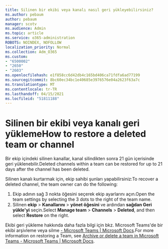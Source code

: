 ```yaml
---
title: Silinen bir ekibi veya kanalı nasıl geri yükleyebilirsiniz?
ms.author: pebaum
author: pebaum
manager: scotv
ms.audience: Admin
ms.topic: article
ms.service: o365-administration
ROBOTS: NOINDEX, NOFOLLOW
localization_priority: Normal
ms.collection: Adm_O365
ms.custom:
- "6500002"
- "2650"
- "2603"
ms.openlocfilehash: e1f858cc6d42db4c165bd406ca71fdfa6ad77199
ms.sourcegitcommit: 8bc60ec34bc1e40685e3976576e04a2623f63a7c
ms.translationtype: MT
ms.contentlocale: tr-TR
ms.lasthandoff: 04/15/2021
ms.locfileid: "51811188"
---
```

# <a name="how-to-restore-a-deleted-team-or-channel"></a><span data-ttu-id="52758-102">Silinen bir ekibi veya kanalı geri yükleme</span><span class="sxs-lookup"><span data-stu-id="52758-102">How to restore a deleted team or channel</span></span>

<span data-ttu-id="52758-103">Bir ekip içindeki silinen kanallar, kanal silindikten sonra 21 gün içerisinde geri yüklenebilir.</span><span class="sxs-lookup"><span data-stu-id="52758-103">Deleted channels within a team can be restored for up to 21 days after the channel has been deleted.</span></span>

<span data-ttu-id="52758-104">Silinen kanalı kurtarmak için, ekip sahibi şunları yapabilirsiniz:</span><span class="sxs-lookup"><span data-stu-id="52758-104">To recover a deleted channel, the team owner can do the following:</span></span>

1. <span data-ttu-id="52758-105">Ekip adının sağ 3 nokta öğesini seçerek ekip ayarlarını açın.</span><span class="sxs-lookup"><span data-stu-id="52758-105">Open the team settings by selecting the 3 dots to the right of the team name.</span></span>
2. <span data-ttu-id="52758-106">Silinen **ekip**  >  **Kanallarını**  >  **yönet öğesini** ve ardından **sağdan Geri yükle'yi** seçin.</span><span class="sxs-lookup"><span data-stu-id="52758-106">Select **Manage team** > **Channels** > **Deleted**, and then select **Restore** on the right.</span></span>

<span data-ttu-id="52758-107">Ekibi geri yükleme hakkında daha fazla bilgi için bkz. Microsoft Teams'de bir ekibi arşivleme veya silme [- Microsoft Teams | Microsoft Docs](https://docs.microsoft.com/microsoftteams/archive-or-delete-a-team#restore-a-deleted-team).</span><span class="sxs-lookup"><span data-stu-id="52758-107">For more information on restoring a Team, see [Archive or delete a team in Microsoft Teams - Microsoft Teams | Microsoft Docs](https://docs.microsoft.com/microsoftteams/archive-or-delete-a-team#restore-a-deleted-team).</span></span>
